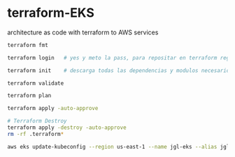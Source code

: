 # terraform-EKS
architecture as code with terraform to AWS services 

```sh
terraform fmt

terraform login   # yes y meto la pass, para repositar en terraform registry

terraform init    # descarga todas las dependencias y modulos necesarios 

terraform validate

terraform plan

terraform apply -auto-approve

# Terraform Destroy
terraform apply -destroy -auto-approve
rm -rf .terraform*

aws eks update-kubeconfig --region us-east-1 --name jgl-eks --alias jgl-eks --profile default
```

